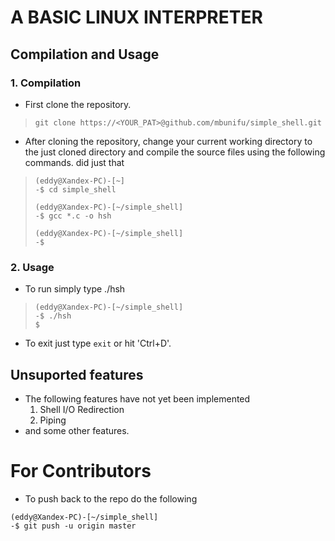 # A BASIC LINUX INTERPRETER

## Compilation and Usage

### 1. Compilation
* First clone the repository.
> `
> git clone https://<YOUR_PAT>@github.com/mbunifu/simple_shell.git
`
* After cloning the repository, change your current working directory to the just cloned directory and compile the source files using the following commands.
did just that

> ```
> (eddy@Xandex-PC)-[~]
> -$ cd simple_shell
>
> (eddy@Xandex-PC)-[~/simple_shell]
> -$ gcc *.c -o hsh
>
> (eddy@Xandex-PC)-[~/simple_shell]
> -$
> ```


### 2. Usage
* To run simply type ./hsh
> ```
> (eddy@Xandex-PC)-[~/simple_shell]
> -$ ./hsh
> $
> ```

* To exit just type `exit` or hit 'Ctrl+D'.

## Unsuported features

* The following features have not yet been implemented
  1. Shell I/O Redirection
  2. Piping
* and some other features.

# For Contributors
* To push back to the repo do the following
```
(eddy@Xandex-PC)-[~/simple_shell]
-$ git push -u origin master
```
